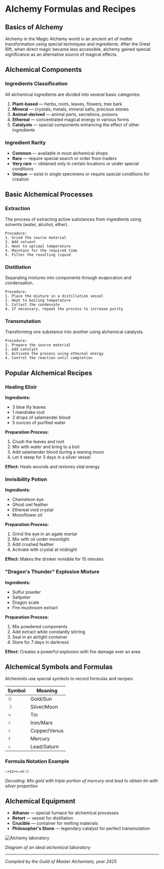 # Alchemy Formulas and Recipes

## Basics of Alchemy

Alchemy in the Magic Alchemy world is an ancient art of matter transformation using special techniques and ingredients. After the Great Rift, when direct magic became less accessible, alchemy gained special significance as an alternative source of magical effects.

## Alchemical Components

### Ingredients Classification

All alchemical ingredients are divided into several basic categories:

1. **Plant-based** — herbs, roots, leaves, flowers, tree bark
2. **Mineral** — crystals, metals, mineral salts, precious stones
3. **Animal-derived** — animal parts, secretions, poisons
4. **Ethereal** — concentrated magical energy in various forms
5. **Catalysts** — special components enhancing the effect of other ingredients

### Ingredient Rarity

- **Common** — available in most alchemical shops
- **Rare** — require special search or order from traders
- **Very rare** — obtained only in certain locations or under special conditions
- **Unique** — exist in single specimens or require special conditions for creation

## Basic Alchemical Processes

### Extraction

The process of extracting active substances from ingredients using solvents (water, alcohol, ether).

```
Procedure:
1. Grind the source material
2. Add solvent
3. Heat to optimal temperature
4. Maintain for the required time
5. Filter the resulting liquid
```

### Distillation

Separating mixtures into components through evaporation and condensation.

```
Procedure:
1. Place the mixture in a distillation vessel
2. Heat to boiling temperature
3. Collect the condensate
4. If necessary, repeat the process to increase purity
```

### Transmutation

Transforming one substance into another using alchemical catalysts.

```
Procedure:
1. Prepare the source material
2. Add catalyst
3. Activate the process using ethereal energy
4. Control the reaction until completion
```

## Popular Alchemical Recipes

### Healing Elixir

**Ingredients:**
- 3 blue lily leaves
- 1 mandrake root
- 2 drops of salamander blood
- 5 ounces of purified water

**Preparation Process:**
1. Crush the leaves and root
2. Mix with water and bring to a boil
3. Add salamander blood during a waning moon
4. Let it steep for 3 days in a silver vessel

**Effect:** Heals wounds and restores vital energy

### Invisibility Potion

**Ingredients:**
- Chameleon eye
- Ghost owl feather
- Ethereal void crystal
- Moonflower oil

**Preparation Process:**
1. Grind the eye in an agate mortar
2. Mix with oil under moonlight
3. Add crushed feather
4. Activate with crystal at midnight

**Effect:** Makes the drinker invisible for 10 minutes

### "Dragon's Thunder" Explosive Mixture

**Ingredients:**
- Sulfur powder
- Saltpeter
- Dragon scale
- Fire mushroom extract

**Preparation Process:**
1. Mix powdered components
2. Add extract while constantly stirring
3. Seal in an airtight container
4. Store for 7 days in darkness

**Effect:** Creates a powerful explosion with fire damage over an area

## Alchemical Symbols and Formulas

Alchemists use special symbols to record formulas and recipes:

| Symbol | Meaning |
|--------|---------|
| ☉ | Gold/Sun |
| ☽ | Silver/Moon |
| ♃ | Tin |
| ♂ | Iron/Mars |
| ♀ | Copper/Venus |
| ☿ | Mercury |
| ♄ | Lead/Saturn |

### Formula Notation Example

```
☉+3☿+♄→♃(☽)
```

*Decoding: Mix gold with triple portion of mercury and lead to obtain tin with silver properties*

## Alchemical Equipment

- **Athanor** — special furnace for alchemical processes
- **Retort** — vessel for distillation
- **Crucible** — container for melting materials
- **Philosopher's Stone** — legendary catalyst for perfect transmutation

![Alchemy laboratory](../images/alchemy-lab.png)

*Diagram of an ideal alchemical laboratory*

---

*Compiled by the Guild of Master Alchemists, year 2425*
